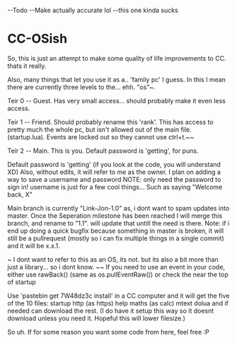 --Todo
--Make actually accurate lol
--this one kinda sucks

# CC-OSish
So, this is just an attempt to make some quality of life improvements to CC. thats it really.

Also, many things that  let you use it as a.. 'family pc' I guess. In this I mean there are currently three levels to the... ehh. "os"~. 

Teir 0 -- Guest. Has very small access... should probably make it even less access.

Teir 1 -- Friend. Should probably rename this 'rank'. This has access to pretty much the whole pc, but isn't allowed out of the main file. (startup.lua). Events are locked out so they cannot use ctrl+t.~~

Teir 2 -- Main. This is you. Default password is 'getting', for puns.


Default password is 'getting' (if you look at the code, you will understand XD)
Also, without edits, it will refer to me as the owner. I plan on adding a way to save a username and password 
NOTE: only need the password to sign in! username is just for a few cool things... Such as saying "Welcome back, X"

Main branch is currently "Link-Jon-1.0" as, i dont want to spam updates into master. Once the Seperation milestone has been reached I will merge this branch, and rename to "1.1". will update that untill the need is there.
Note: if i end up doing a quick bugfix because something in master is broken, it will still be a pullrequest (mostly so i can fix multiple things in a single commit) and it will be x.x.1.


~ I dont want to refer to this as an OS, its not. but its also a bit more than just a library... so i dont know.
~~ If you need to use an event in your code, either use rawBack() (same as os.pullEventRaw()) or check the near the top of startup

Use 'pastebin get 7W48dz3c install' in a CC computer and it will get the five of the 10 files: 
startup
http (as https)
help
maths (as calc)
mtext
dolua
and if needed can download the rest. (I do have it setup this way so it doesnt download unless you need it. Hopeful this will lower filesize.)

So uh. If for some reason you want some code from here,
feel free :P
